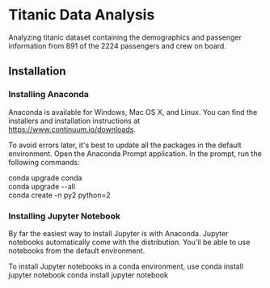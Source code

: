 # Titanic Data Analysis

Analyzing titanic dataset containing the demographics and passenger information from 891 of the 2224 passengers and crew on board.

## Installation

### Installing Anaconda

Anaconda is available for Windows, Mac OS X, and Linux. You can find the installers and installation instructions at https://www.continuum.io/downloads. 

To avoid errors later, it's best to update all the packages in the default environment. Open the Anaconda Prompt application. In the prompt, run the following commands:

conda upgrade conda  
conda upgrade --all  
conda create -n py2 python=2  

### Installing Jupyter Notebook

By far the easiest way to install Jupyter is with Anaconda. Jupyter notebooks automatically come with the distribution. You'll be able to use notebooks from the default environment.

To install Jupyter notebooks in a conda environment, use conda install jupyter notebook
conda install jupyter notebook